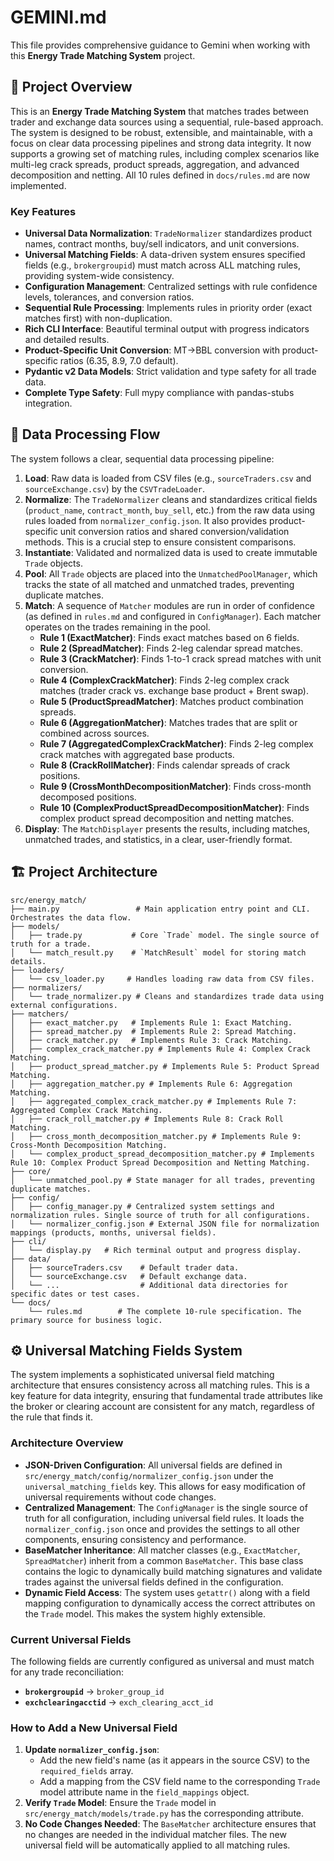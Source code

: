 # GEMINI.md

This file provides comprehensive guidance to Gemini when working with this **Energy Trade Matching System** project.

## 🎯 Project Overview

This is an **Energy Trade Matching System** that matches trades between trader and exchange data sources using a sequential, rule-based approach. The system is designed to be robust, extensible, and maintainable, with a focus on clear data processing pipelines and strong data integrity. It now supports a growing set of matching rules, including complex scenarios like multi-leg crack spreads, product spreads, aggregation, and advanced decomposition and netting. All 10 rules defined in `docs/rules.md` are now implemented.

### Key Features

- **Universal Data Normalization**: `TradeNormalizer` standardizes product names, contract months, buy/sell indicators, and unit conversions.
- **Universal Matching Fields**: A data-driven system ensures specified fields (e.g., `brokergroupid`) must match across ALL matching rules, providing system-wide consistency.
- **Configuration Management**: Centralized settings with rule confidence levels, tolerances, and conversion ratios.
- **Sequential Rule Processing**: Implements rules in priority order (exact matches first) with non-duplication.
- **Rich CLI Interface**: Beautiful terminal output with progress indicators and detailed results.
- **Product-Specific Unit Conversion**: MT→BBL conversion with product-specific ratios (6.35, 8.9, 7.0 default).
- **Pydantic v2 Data Models**: Strict validation and type safety for all trade data.
- **Complete Type Safety**: Full mypy compliance with pandas-stubs integration.

## 🌊 Data Processing Flow

The system follows a clear, sequential data processing pipeline:

1.  **Load**: Raw data is loaded from CSV files (e.g., `sourceTraders.csv` and `sourceExchange.csv`) by the `CSVTradeLoader`.
2.  **Normalize**: The `TradeNormalizer` cleans and standardizes critical fields (`product_name`, `contract_month`, `buy_sell`, etc.) from the raw data using rules loaded from `normalizer_config.json`. It also provides product-specific unit conversion ratios and shared conversion/validation methods. This is a crucial step to ensure consistent comparisons.
3.  **Instantiate**: Validated and normalized data is used to create immutable `Trade` objects.
4.  **Pool**: All `Trade` objects are placed into the `UnmatchedPoolManager`, which tracks the state of all matched and unmatched trades, preventing duplicate matches.
5.  **Match**: A sequence of `Matcher` modules are run in order of confidence (as defined in `rules.md` and configured in `ConfigManager`). Each matcher operates on the trades remaining in the pool.
    -   **Rule 1 (ExactMatcher)**: Finds exact matches based on 6 fields.
    -   **Rule 2 (SpreadMatcher)**: Finds 2-leg calendar spread matches.
    -   **Rule 3 (CrackMatcher)**: Finds 1-to-1 crack spread matches with unit conversion.
    -   **Rule 4 (ComplexCrackMatcher)**: Finds 2-leg complex crack matches (trader crack vs. exchange base product + Brent swap).
    -   **Rule 5 (ProductSpreadMatcher)**: Matches product combination spreads.
    -   **Rule 6 (AggregationMatcher)**: Matches trades that are split or combined across sources.
    -   **Rule 7 (AggregatedComplexCrackMatcher)**: Finds 2-leg complex crack matches with aggregated base products.
    -   **Rule 8 (CrackRollMatcher)**: Finds calendar spreads of crack positions.
    -   **Rule 9 (CrossMonthDecompositionMatcher)**: Finds cross-month decomposed positions.
    -   **Rule 10 (ComplexProductSpreadDecompositionMatcher)**: Finds complex product spread decomposition and netting matches.
6.  **Display**: The `MatchDisplayer` presents the results, including matches, unmatched trades, and statistics, in a clear, user-friendly format.

## 🏗️ Project Architecture

```
src/energy_match/
├── main.py                 # Main application entry point and CLI. Orchestrates the data flow.
├── models/
│   ├── trade.py           # Core `Trade` model. The single source of truth for a trade.
│   └── match_result.py    # `MatchResult` model for storing match details.
├── loaders/
│   └── csv_loader.py     # Handles loading raw data from CSV files.
├── normalizers/
│   └── trade_normalizer.py # Cleans and standardizes trade data using external configurations.
├── matchers/
│   ├── exact_matcher.py   # Implements Rule 1: Exact Matching.
│   ├── spread_matcher.py  # Implements Rule 2: Spread Matching.
│   ├── crack_matcher.py   # Implements Rule 3: Crack Matching.
│   ├── complex_crack_matcher.py # Implements Rule 4: Complex Crack Matching.
│   ├── product_spread_matcher.py # Implements Rule 5: Product Spread Matching.
│   ├── aggregation_matcher.py # Implements Rule 6: Aggregation Matching.
│   ├── aggregated_complex_crack_matcher.py # Implements Rule 7: Aggregated Complex Crack Matching.
│   ├── crack_roll_matcher.py # Implements Rule 8: Crack Roll Matching.
│   ├── cross_month_decomposition_matcher.py # Implements Rule 9: Cross-Month Decomposition Matching.
│   └── complex_product_spread_decomposition_matcher.py # Implements Rule 10: Complex Product Spread Decomposition and Netting Matching.
├── core/
│   └── unmatched_pool.py # State manager for all trades, preventing duplicate matches.
├── config/
│   ├── config_manager.py # Centralized system settings and normalization rules. Single source of truth for all configurations.
│   └── normalizer_config.json # External JSON file for normalization mappings (products, months, universal fields).
├── cli/
│   └── display.py   # Rich terminal output and progress display.
├── data/
│   ├── sourceTraders.csv    # Default trader data.
│   └── sourceExchange.csv   # Default exchange data.
│   └── ...                  # Additional data directories for specific dates or test cases.
└── docs/
    └── rules.md        # The complete 10-rule specification. The primary source for business logic.
```

## ⚙️ Universal Matching Fields System

The system implements a sophisticated universal field matching architecture that ensures consistency across all matching rules. This is a key feature for data integrity, ensuring that fundamental trade attributes like the broker or clearing account are consistent for any match, regardless of the rule that finds it.

### Architecture Overview

- **JSON-Driven Configuration**: All universal fields are defined in `src/energy_match/config/normalizer_config.json` under the `universal_matching_fields` key. This allows for easy modification of universal requirements without code changes.
- **Centralized Management**: The `ConfigManager` is the single source of truth for all configuration, including universal field rules. It loads the `normalizer_config.json` once and provides the settings to all other components, ensuring consistency and performance.
- **BaseMatcher Inheritance**: All matcher classes (e.g., `ExactMatcher`, `SpreadMatcher`) inherit from a common `BaseMatcher`. This base class contains the logic to dynamically build matching signatures and validate trades against the universal fields defined in the configuration.
- **Dynamic Field Access**: The system uses `getattr()` along with a field mapping configuration to dynamically access the correct attributes on the `Trade` model. This makes the system highly extensible.

### Current Universal Fields

The following fields are currently configured as universal and must match for any trade reconciliation:

- **`brokergroupid`** → `broker_group_id`
- **`exchclearingacctid`** → `exch_clearing_acct_id`

### How to Add a New Universal Field

1.  **Update `normalizer_config.json`**:
    -   Add the new field's name (as it appears in the source CSV) to the `required_fields` array.
    -   Add a mapping from the CSV field name to the corresponding `Trade` model attribute name in the `field_mappings` object.
2.  **Verify `Trade` Model**: Ensure the `Trade` model in `src/energy_match/models/trade.py` has the corresponding attribute.
3.  **No Code Changes Needed**: The `BaseMatcher` architecture ensures that no changes are needed in the individual matcher files. The new universal field will be automatically applied to all matching rules.
